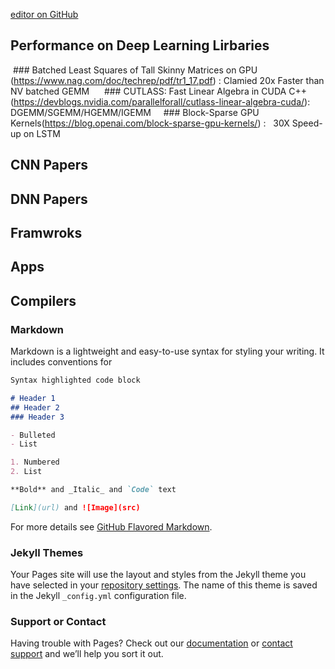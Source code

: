 [editor on GitHub](https://github.com/fsword73/jianyang.github.io/edit/master/index.md)

## Performance on Deep Learning Lirbaries 
  ### Batched Least Squares of Tall Skinny Matrices on GPU (https://www.nag.com/doc/techrep/pdf/tr1_17.pdf) : Clamied 20x Faster than NV batched GEMM    
  ### CUTLASS: Fast Linear Algebra in CUDA C++(https://devblogs.nvidia.com/parallelforall/cutlass-linear-algebra-cuda/): DGEMM/SGEMM/HGEMM/IGEMM    
  ### Block-Sparse GPU Kernels(https://blog.openai.com/block-sparse-gpu-kernels/) :   30X Speed-up on LSTM 
  

## CNN Papers 

## DNN Papers

## Framwroks

## Apps

## Compilers 


















### Markdown
Markdown is a lightweight and easy-to-use syntax for styling your writing. It includes conventions for
```markdown
Syntax highlighted code block

# Header 1
## Header 2
### Header 3

- Bulleted
- List

1. Numbered
2. List

**Bold** and _Italic_ and `Code` text

[Link](url) and ![Image](src)
```

For more details see [GitHub Flavored Markdown](https://guides.github.com/features/mastering-markdown/).

### Jekyll Themes

Your Pages site will use the layout and styles from the Jekyll theme you have selected in your [repository settings](https://github.com/fsword73/jianyang.github.io/settings). The name of this theme is saved in the Jekyll `_config.yml` configuration file.

### Support or Contact

Having trouble with Pages? Check out our [documentation](https://help.github.com/categories/github-pages-basics/) or [contact support](https://github.com/contact) and we’ll help you sort it out.
